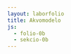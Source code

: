 ```yaml
---
layout: laborfolio
title: Akvomodelo
js:
  - folio-0b
  - sekcio-0b
---
```


<div id="akvomodelo"></div>

<script async src="https://unpkg.com/es-module-shims@1.6.3/dist/es-module-shims.js"></script>

<script type="importmap">
  {
    "imports": {
      "three": "https://unpkg.com/three@0.155.0/build/three.module.js",
      "three/addons/": "https://unpkg.com/three@0.155.0/examples/jsm/"
    }
  }
</script>

<script type="module">

import * as THREE from 'three';
import { OrbitControls } from 'three/addons/controls/OrbitControls.js';

const LARĜO = 600;
const ALTO = 500;


//############### sceno + kamerao
const bildigo = new THREE.WebGLRenderer();
bildigo.setSize( LARĜO, ALTO );
document.getElementById('akvomodelo').appendChild( bildigo.domElement );

const sceno = new THREE.Scene();
const rigardo = 1.5; // -/+-koordinato por la larĝo de ortografia kamerao, estu pli granda ol 1.0!
const kamerao = new THREE.OrthographicCamera( -rigardo, rigardo, rigardo, -rigardo, 1, 1000 );
const orbito = new OrbitControls( kamerao, bildigo.domElement );
//const kamerao = new THREE.OrthographicCamera( LARĜO/- 2, LARĜO/2, ALTO/2, ALTO/- 2, 1, 1000 );

//const kamerao = new THREE.PerspectiveCamera( 25, LARĜO / ALTO, 0.1, 1000 );

kamerao.position.set( -100, 100, 100);
orbito.update();

//kamerao.position.y = 0.4;
sceno.add( kamerao );

//############### modelo


function ebeno(y, koloro = 0xff0000) {

    const geometrio = new THREE.BufferGeometry();
    let ind = [], vert = new Float32Array(3*4); // po tri koordinatoj

    const v = new Float32Array([
        -1.0, y,  1.0,
         1.0, y,  1.0,
         1.0, y, -1.0,
        -1.0, y, -1.0]);

    const i = [
        0, 1, 2,
        0, 2, 3
    ];

    geometrio.setIndex( i );
    geometrio.setAttribute( 'position', new THREE.BufferAttribute( v, 3 ) );

    const materialo = new THREE.MeshBasicMaterial( { color: koloro} );
    materialo.side = THREE.DoubleSide;
    const krado = new THREE.Mesh( geometrio, materialo); // dratoj|materialo );

    sceno.add(krado);
}

// krado
ebeno(-0.9, 0x754515);
ebeno(-0.5, 0x2757a3);
ebeno(0.1, 0x3ba617);

const dratoj = new THREE.LineBasicMaterial( {
	color: 0xffffff,
	linewidth: 0.1,
	linecap: 'round', //ignored by WebGLRenderer
	linejoin:  'round' //ignored by WebGLRenderer
} );


/* por testi... 
const geometry = new THREE.BoxGeometry( 1, 1, 1 );
const material = new THREE.MeshBasicMaterial( { color: 0x00ff00 } );
const cube = new THREE.Mesh( geometry, material );
sceno.add( cube );
 .................. */

function animate() {
	requestAnimationFrame( animate );

    // cube.rotation.x += 0.01;
	// cube.rotation.y += 0.01;

	// required if orbito.enableDamping or orbito.autoRotate are set to true
	// orbito.update();

	bildigo.render( sceno, kamerao );
}
animate();

</script>